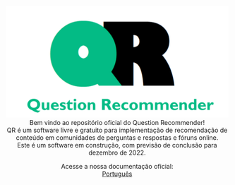 <div align="center">
    <img src="./pictures/question-recommender-logo-v1.png" alt="Question Recommender">
</div>

<div align="center">
Bem vindo ao repositório oficial do Question Recommender!<br/>
QR é um software livre e gratuito para implementação de recomendação de conteúdo em comunidades de perguntas e respostas e fóruns online.<br/>
Este é um software em construção, com previsão de conclusão para dezembro de 2022.

Acesse a nossa documentação oficial:<br/>
<a href="./docs/portuguese">Português</a><br/>
</div>